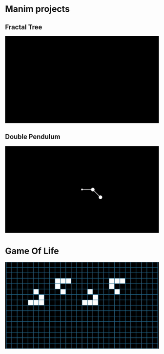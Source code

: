 # Manim projects
 
## Fractal Tree
![](gifs/FractalTree.gif)

## Double Pendulum
![](gifs/DoublePendulum.gif)

# Game Of Life
![](gifs/GameOfLife.gif)